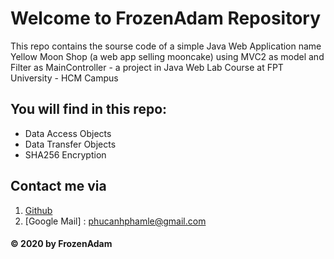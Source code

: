 # Welcome to FrozenAdam Repository
This repo contains the sourse code of a simple Java Web Application name Yellow Moon Shop (a web app selling mooncake) using MVC2 as model and Filter as MainController - a project in Java Web Lab Course at FPT University - HCM Campus

## You will find in this repo:
* Data Access Objects
* Data Transfer Objects
* SHA256 Encryption

## Contact me via
1. [Github](https://github.com/FrozenAdam)
2. [Google Mail] : phucanhphamle@gmail.com

#### © 2020 by FrozenAdam